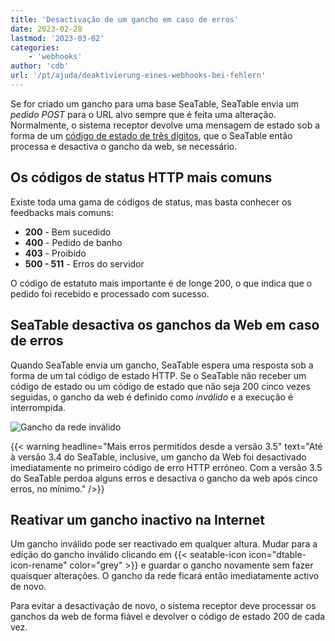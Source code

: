 ```yaml
---
title: 'Desactivação de um gancho em caso de erros'
date: 2023-02-28
lastmod: '2023-03-02'
categories:
    - 'webhooks'
author: 'cdb'
url: '/pt/ajuda/deaktivierung-eines-webhooks-bei-fehlern'
---
```


Se for criado um gancho para uma base SeaTable, SeaTable envia um _pedido POST_ para o URL alvo sempre que é feita uma alteração. Normalmente, o sistema receptor devolve uma mensagem de estado sob a forma de um [código de estado de três dígitos](https://en.wikipedia.org/wiki/List_of_HTTP_status_codes), que o SeaTable então processa e desactiva o gancho da web, se necessário.

## Os códigos de status HTTP mais comuns

Existe toda uma gama de códigos de status, mas basta conhecer os feedbacks mais comuns:

- **200** - Bem sucedido
- **400** - Pedido de banho
- **403** - Proibido
- **500 - 511** - Erros do servidor

O código de estatuto mais importante é de longe 200, o que indica que o pedido foi recebido e processado com sucesso.

## SeaTable desactiva os ganchos da Web em caso de erros

Quando SeaTable envia um gancho, SeaTable espera uma resposta sob a forma de um tal código de estado HTTP. Se o SeaTable não receber um código de estado ou um código de estado que não seja 200 cinco vezes seguidas, o gancho da web é definido como _inválido_ e a execução é interrompida.

![Gancho da rede inválido](https://seatable.io/wp-content/uploads/2023/02/invalid-webhook.png)

{{< warning headline="Mais erros permitidos desde a versão 3.5" text="Até à versão 3.4 do SeaTable, inclusive, um gancho da Web foi desactivado imediatamente no primeiro código de erro HTTP erróneo. Com a versão 3.5 do SeaTable perdoa alguns erros e desactiva o gancho da web após cinco erros, no mínimo." />}}

## Reativar um gancho inactivo na Internet

Um gancho inválido pode ser reactivado em qualquer altura. Mudar para a edição do gancho inválido clicando em {{< seatable-icon icon="dtable-icon-rename" color="grey" >}} e guardar o gancho novamente sem fazer quaisquer alterações. O gancho da rede ficará então imediatamente activo de novo.

Para evitar a desactivação de novo, o sistema receptor deve processar os ganchos da web de forma fiável e devolver o código de estado 200 de cada vez.
